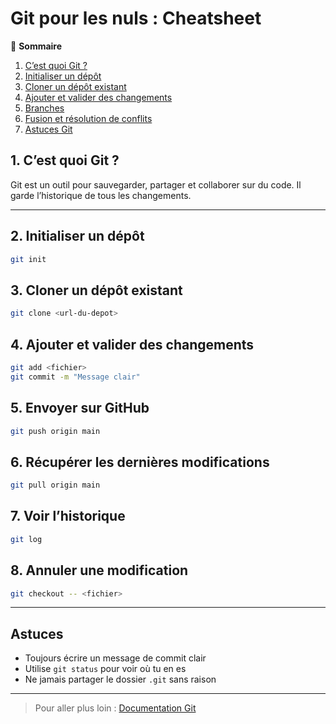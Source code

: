 # Git pour les nuls : Cheatsheet

📑 **Sommaire**
1. [C’est quoi Git ?](#1-cest-quoi-git-)
2. [Initialiser un dépôt](#2-initialiser-un-dépôt)
3. [Cloner un dépôt existant](#3-cloner-un-dépôt-existant)
4. [Ajouter et valider des changements](#4-ajouter-et-valider-des-changements)
5. [Branches](#5-branches)
6. [Fusion et résolution de conflits](#6-fusion-et-résolution-de-conflits)
7. [Astuces Git](#7-astuces-git)

## 1. C’est quoi Git ?
Git est un outil pour sauvegarder, partager et collaborer sur du code. Il garde l’historique de tous les changements.

---

## 2. Initialiser un dépôt
```bash
git init
```

## 3. Cloner un dépôt existant
```bash
git clone <url-du-depot>
```

## 4. Ajouter et valider des changements
```bash
git add <fichier>
git commit -m "Message clair"
```

## 5. Envoyer sur GitHub
```bash
git push origin main
```

## 6. Récupérer les dernières modifications
```bash
git pull origin main
```

## 7. Voir l’historique
```bash
git log
```

## 8. Annuler une modification
```bash
git checkout -- <fichier>
```

---

## Astuces
- Toujours écrire un message de commit clair
- Utilise `git status` pour voir où tu en es
- Ne jamais partager le dossier `.git` sans raison

---

> Pour aller plus loin : [Documentation Git](https://git-scm.com/doc)
